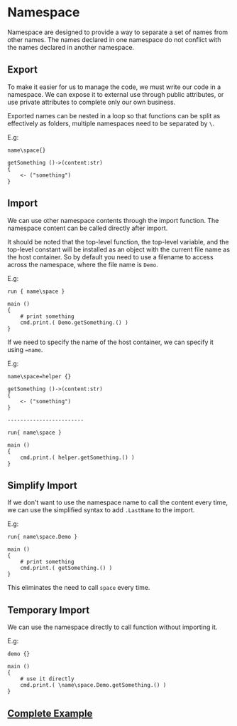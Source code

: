 # Namespace
Namespace are designed to provide a way to separate a set of names from other names. The names declared in one namespace do not conflict with the names declared in another namespace.

## Export
To make it easier for us to manage the code, we must write our code in a namespace. We can expose it to external use through public attributes, or use private attributes to complete only our own business.

Exported names can be nested in a loop so that functions can be split as effectively as folders, multiple namespaces need to be separated by `\`.

E.g:
```
name\space{}

getSomething ()->(content:str)
{
    <- ("something")
}
```
## Import
We can use other namespace contents through the import function. The namespace content can be called directly after import.

It should be noted that the top-level function, the top-level variable, and the top-level constant will be installed as an object with the current file name as the host container.
So by default you need to use a filename to access across the namespace, where the file name is `Demo`.

E.g:
```
run { name\space }

main ()
{
    # print something
    cmd.print.( Demo.getSomething.() )
}
```

If we need to specify the name of the host container, we can specify it using `=name`.

E.g:
```
name\space=helper {}

getSomething ()->(content:str)
{
    <- ("something")
}

------------------------

run{ name\space }

main ()
{
    cmd.print.( helper.getSomething.() )
}
```
## Simplify Import
If we don't want to use the namespace name to call the content every time, we can use the simplified syntax to add `.LastName` to the import.

E.g:
```
run{ name\space.Demo }

main ()
{
    # print something
    cmd.print.( getSomething.() )
}
```
This eliminates the need to call `space` every time.
## Temporary Import
We can use the namespace directly to call function without importing it.

E.g:
```
demo {}

main ()
{
    # use it directly
    cmd.print.( \name\space.Demo.getSomething.() )    
}
```

## [Complete Example](../example.xs)